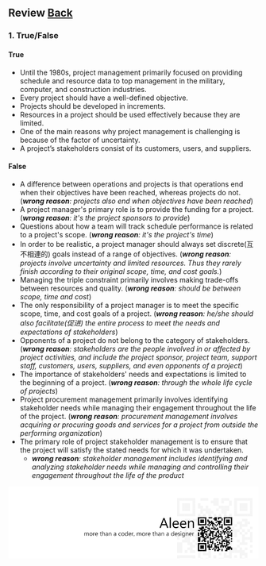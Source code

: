 ## Review	[Back](./../projectManagement.md)

### 1. True/False

#### True

- Until the 1980s, project management primarily focused on providing schedule and resource data to top management in the military, computer, and construction industries.
- Every project should have a well-defined objective.
- Projects should be developed in increments.
- Resources in a project should be used effectively because they are limited.
- One of the main reasons why project management is challenging is because of the factor of uncertainty.
- A project’s stakeholders consist of its customers, users, and suppliers.

#### False

- A difference between operations and projects is that operations end when their objectives have been reached, whereas projects do not. (*<strong>wrong reason</strong>: projects also end when objectives have been reached*)
- A project manager's primary role is to provide the funding for a project. (*<strong>wrong reason</strong>: it's the project sponsors to provide*)
- Questions about how a team will track schedule performance is related to a project's scope. (*<strong>wrong reason</strong>: it's the project's time*)
- In order to be realistic, a project manager should always set discrete(互不相連的) goals instead of a range of objectives. (*<strong>wrong reason</strong>: projects involve uncertainty and limited resources. Thus they rarely finish according to their original scope, time, and cost goals.*)
- Managing the triple constraint primarily involves making trade-offs between resources and quality. (*<strong>wrong reason</strong>: should be between scope, time and cost*)
- The only responsibility of a project manager is to meet the specific scope, time, and cost goals of a project. (*<strong>wrong reason</strong>: he/she should also facilitate(促进) the entire process to meet the needs and expectations of stakeholders*)
- Opponents of a project do not belong to the category of stakeholders. (*<strong>wrong reason</strong>: stakeholders are the people involved in or affected by project activities, and include the project sponsor, project team, support staff, customers, users, suppliers, and even opponents of a project*)
- The importance of stakeholders' needs and expectations is limited to the beginning of a project. (*<strong>wrong reason</strong>: through the whole life cycle of projects*)
- Project procurement management primarily involves identifying stakeholder needs while managing their engagement throughout the life of the project. (*<strong>wrong reason</strong>: procurement management involves acquiring or procuring goods and services for a project from outside the performing organization*)
- The primary role of project stakeholder management is to ensure that the project will satisfy the stated needs for which it was undertaken. 
    - *<strong>wrong reason</strong>: stakeholder management  includes identifying and analyzing stakeholder needs while managing and controlling their engagement throughout the life of the product*

<a href="http://aleen42.github.io/" target="_blank" ><img src="./../../pic/tail.gif"></a>
